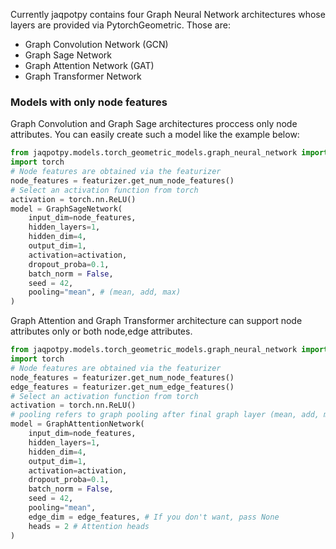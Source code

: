 Currently jaqpotpy contains four Graph Neural Network architectures whose layers are provided via PytorchGeometric. Those are:

- Graph Convolution Network (GCN)
- Graph Sage Network
- Graph Attention Network (GAT)
- Graph Transformer Network

### Models with only node features

Graph Convolution and Graph Sage architectures proccess only node attributes. You can easily create such a model
like the example below:

```python
from jaqpotpy.models.torch_geometric_models.graph_neural_network import GraphSageNetwork, GraphConvolutionNetwork
import torch
# Node features are obtained via the featurizer
node_features = featurizer.get_num_node_features()
# Select an activation function from torch
activation = torch.nn.ReLU()
model = GraphSageNetwork(
    input_dim=node_features,
    hidden_layers=1,
    hidden_dim=4,
    output_dim=1,
    activation=activation,
    dropout_proba=0.1,
    batch_norm = False,
    seed = 42,
    pooling="mean", # (mean, add, max)
)
```

Graph Attention and Graph Transformer architecture can support node attributes only or both node,edge attributes.

```python
from jaqpotpy.models.torch_geometric_models.graph_neural_network import GraphAttentionNetwork,GraphTransformerNetwork
import torch
# Node features are obtained via the featurizer
node_features = featurizer.get_num_node_features()
edge_features = featurizer.get_num_edge_features()
# Select an activation function from torch
activation = torch.nn.ReLU()
# pooling refers to graph pooling after final graph layer (mean, add, max)
model = GraphAttentionNetwork(
    input_dim=node_features,
    hidden_layers=1,
    hidden_dim=4,
    output_dim=1,
    activation=activation,
    dropout_proba=0.1,
    batch_norm = False,
    seed = 42,
    pooling="mean",
    edge_dim = edge_features, # If you don't want, pass None
    heads = 2 # Attention heads 
)
```